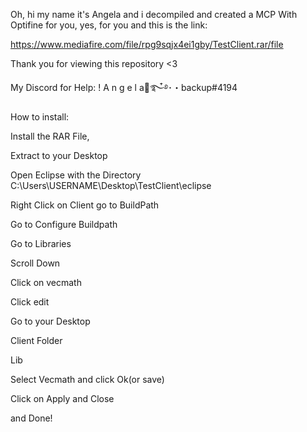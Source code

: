 Oh, hi my name it's Angela and i decompiled and created a MCP With Optifine for you, yes, for you and this is the link:

https://www.mediafire.com/file/rpg9sqjx4ei1gby/TestClient.rar/file

Thank you for viewing this repository <3

My Discord for Help: ! A n g e l a🍁࿐໋࿔･・backup#4194


How to install:

Install the RAR File,

Extract to your Desktop

Open Eclipse with the Directory C:\Users\USERNAME\Desktop\TestClient\eclipse

Right Click on Client go to BuildPath

Go to Configure Buildpath

Go to Libraries

Scroll Down

Click on vecmath

Click edit

Go to your Desktop

Client Folder

Lib

Select Vecmath and click Ok(or save)

Click on Apply and Close

and Done!
